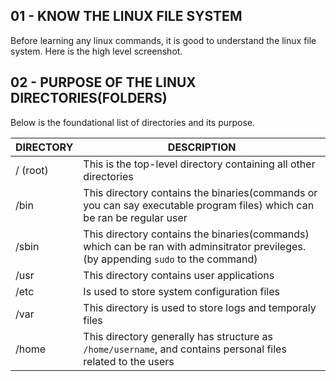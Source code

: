 ## 01 - KNOW THE LINUX FILE SYSTEM

Before learning any linux commands, it is good to understand the linux file system.
Here is the high level screenshot.





## 02 - PURPOSE OF THE LINUX DIRECTORIES(FOLDERS)

Below is the foundational list of directories and its purpose.

| DIRECTORY | DESCRIPTION |
| ----------- | ----------- |
| / (root) | This is the top-level directory containing all other directories |
| /bin | This directory contains the binaries(commands or you can say executable program files) which can be ran be regular user|
| /sbin | This directory contains the binaries(commands) which can be ran with adminsitrator previleges.(by appending `sudo` to the command) |
| /usr |This directory contains user applications |
| /etc | Is used to store system configuration files |
| /var | This directory is used to store logs and temporaly files|
| /home| This directory generally has structure as `/home/username`, and contains personal files related to the users|


